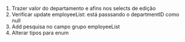 1. Trazer valor do departamento e afins nos selects de edição
2. Verificar update employeeList: está passsando o departmentID como null
3. Add pesquisa no campo grupo employeeList
4. Alterar tipos para enum 